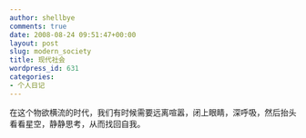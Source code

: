 ```yaml
---
author: shellbye
comments: true
date: 2008-08-24 09:51:47+00:00
layout: post
slug: modern_society
title: 现代社会
wordpress_id: 631
categories:
- 个人日记
---
```


在这个物欲横流的时代，我们有时候需要远离喧嚣，闭上眼睛，深呼吸，然后抬头看看星空，静静思考，从而找回自我。
